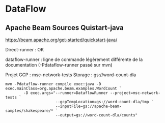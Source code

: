 # DataFlow

## Apache Beam Sources Quistart-java
https://beam.apache.org/get-started/quickstart-java/

Direct-runner : OK

dataflow-runner : ligne de commande légèrement différente de la documentation  (-Pdataflow-runner passé sur mvn)

Projet GCP : msc-network-tests
Storage : gs://word-count-dla

```Shell
mvn -Pdataflow-runner compile exec:java -D exec.mainClass=org.apache.beam.examples.WordCount `
		-D exec.args="--runner=DataflowRunner --project=msc-network-tests `
					  --gcpTempLocation=gs://word-count-dla/tmp `
					  --inputFile=gs://apache-beam-samples/shakespeare/* `
					  --output=gs://word-count-dla/counts"
```